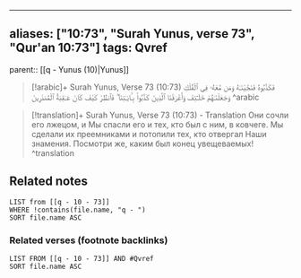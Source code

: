 
---
aliases: ["10:73", "Surah Yunus, verse 73", "Qur'an 10:73"]
tags: Qvref
---

parent:: [[q - Yunus (10)|Yunus]]

> [!arabic]+ Surah Yunus, Verse 73 (10:73)
> <span class="quran-arabic">فَكَذَّبُوهُ فَنَجَّيْنَـٰهُ وَمَن مَّعَهُۥ فِى ٱلْفُلْكِ وَجَعَلْنَـٰهُمْ خَلَـٰٓئِفَ وَأَغْرَقْنَا ٱلَّذِينَ كَذَّبُوا۟ بِـَٔايَـٰتِنَا ۖ فَٱنظُرْ كَيْفَ كَانَ عَـٰقِبَةُ ٱلْمُنذَرِينَ</span>
^arabic

> [!translation]+ Surah Yunus, Verse 73 (10:73) - Translation
> Они сочли его лжецом, и Мы спасли его и тех, кто был с ним, в ковчеге. Мы сделали их преемниками и потопили тех, кто отвергал Наши знамения. Посмотри же, каким был конец увещеваемых!
^translation



## Related notes
```dataview
LIST from [[q - 10 - 73]]
WHERE !contains(file.name, "q - ")
SORT file.name ASC
```

### Related verses (footnote backlinks)
```dataview
LIST FROM [[q - 10 - 73]] AND #Qvref
SORT file.name ASC
```

